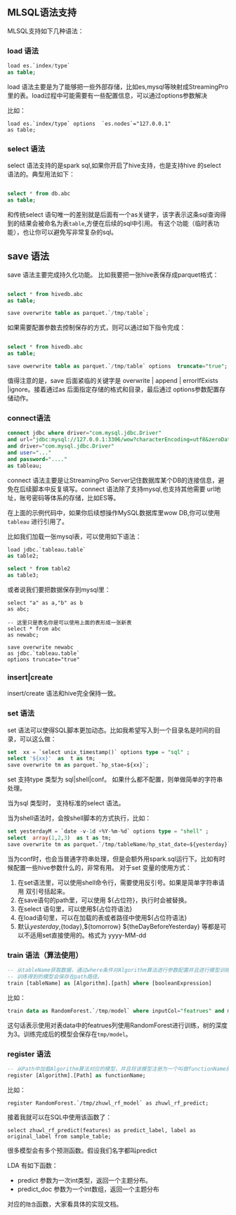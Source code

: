 ## MLSQL语法支持

MLSQL支持如下几种语法：


### load 语法

```sql
load es.`index/type` 
as table;
```

load 语法主要是为了能够把一些外部存储，比如es,mysql等映射成StreamingPro里的表。load过程中可能需要有一些配置信息，可以通过options参数解决

比如：

```
load es.`index/type` options  `es.nodes`="127.0.0.1"
as table;
```

### select 语法

select 语法支持的是spark sql,如果你开启了hive支持，也是支持hive 的select 语法的。典型用法如下：
 
```sql

select * from db.abc
as table;
```

和传统select 语句唯一的差别就是后面有一个as关键字，该字表示这条sql查询得到的结果会被命名为表`table`,方便在后续的sql中引用。
有这个功能（临时表功能），也让你可以避免写非常复杂的sql。

## save 语法

save 语法主要完成持久化功能。 比如我要把一张hive表保存成parquet格式：

```sql

select * from hivedb.abc
as table;

save overwrite table as parquet.`/tmp/table`;
```

如果需要配置参数去控制保存的方式，则可以通过如下指令完成：


```sql

select * from hivedb.abc
as table;

save owerwrite table as parquet.`/tmp/table` options  truncate="true";
```

值得注意的是，save 后面紧临的关键字是 overwrite | append | errorIfExists |ignore。接着通过as 后面指定存储的格式和目录，最后通过
options参数配置存储动作。

### connect语法

```sql
connect jdbc where driver="com.mysql.jdbc.Driver"
and url="jdbc:mysql://127.0.0.1:3306/wow?characterEncoding=utf8&zeroDateTimeBehavior=convertToNull&tinyInt1isBit=false"
and driver="com.mysql.jdbc.Driver"
and user="..."
and password="...."
as tableau;
```

connect 语法主要是让StreamingPro Server记住数据库某个DB的连接信息，避免在后续脚本中反复填写。connect 语法除了支持mysql,也支持其他需要
url地址，账号密码等体系的存储，比如ES等。

在上面的示例代码中，如果你后续想操作MySQL数据库里wow DB,你可以使用`tableau` 进行引用了。

比如我们加载一张mysql表，可以使用如下语法：

```sql
load jdbc.`tableau.table` 
as table2;

select * from table2 
as table3;
```

或者说我们要把数据保存到mysql里：

```
select "a" as a,"b" as b
as abc;

-- 这里只是表名你是可以使用上面的表形成一张新表
select * from abc
as newabc;

save overwrite newabc
as jdbc.`tableau.table`
options truncate="true"
```

### insert|create

insert/create 语法和hive完全保持一致。

### set 语法

set 语法可以使得SQL脚本更加动态。比如我希望写入到一个目录名是时间的目录，可以这么做：

```sql
set  xx = `select unix_timestamp()` options type = "sql" ;
select '${xx}'  as  t as tm;
save overwrite tm as parquet.`hp_stae=${xx}`;
```

set 支持type 类型为 sql|shell|conf。 如果什么都不配置，则单做简单的字符串处理。

当为sql 类型时， 支持标准的select 语法。 

当为shell语法时，会按shell脚本的方式执行，比如：

```sql
set yesterdayM = `date -v-1d +%Y-%m-%d` options type = "shell" ;
select  array(1,2,3)  as t as tm;
save overwrite tm as parquet.`/tmp/tableName/hp_stat_date=${yesterday}`;
```

当为conf时，也会当普通字符串处理，但是会额外用spark.sql运行下。比如有时候配置一些hive参数什么的，非常有用。
对于set 变量的使用方式：

1. 在set语法里，可以使用shell命令行，需要使用反引号。如果是简单字符串请用 双引号括起来。
2. 在save语句的path里，可以使用 ${占位符}，执行时会被替换。
3. 在select 语句里，可以使用${占位符语法}
4. 在load语句里，可以在加载的表或者路径中使用${占位符语法}
5. 默认${yesterday},${today},${tomorrow} ${theDayBeforeYesterday} 等都是可以不适用set直接使用的。格式为 yyyy-MM-dd

### train 语法（算法使用）


```sql
-- 从tableName获取数据，通过where条件对Algorithm算法进行参数配置并且进行模型训练，最后
-- 训练得到的模型会保存在path路径。
train [tableName] as [Algorithm].[path] where [booleanExpression]
```

比如：

```sql
train data as RandomForest.`/tmp/model` where inputCol="featrues" and maxDepth="3"
```

这句话表示使用对表data中的featrues列使用RandomForest进行训练，树的深度为3。训练完成后的模型会保存在`tmp/model`。

### register 语法


```sql
-- 从Path中加载Algorithm算法对应的模型，并且将该模型注册为一个叫做functionName的函数。
register [Algorithm].[Path] as functionName;
```

比如：

```
register RandomForest.`/tmp/zhuwl_rf_model` as zhuwl_rf_predict;
```

接着我就可以在SQL中使用该函数了：

```
select zhuwl_rf_predict(features) as predict_label, label as original_label from sample_table;
```

很多模型会有多个预测函数。假设我们名字都叫predict

LDA 有如下函数：

* predict  参数为一次int类型，返回一个主题分布。
* predict_doc 参数为一个int数组，返回一个主题分布

对应的`隐含`函数，大家看具体的实现文档。